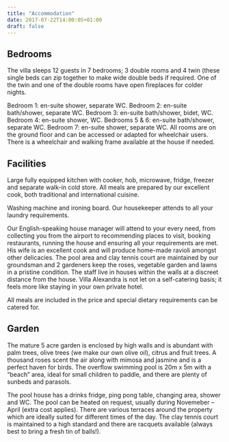 ```yaml
---
title: "Accommodation"
date: 2017-07-22T14:00:05+01:00
draft: false
---
```


## Bedrooms

The villa sleeps 12 guests in 7 bedrooms; 3 double rooms and 4 twin (these single beds can zip together to make wide double beds if required. One of the twin and one of the double rooms have open fireplaces for colder nights.

Bedroom 1: en-suite shower, separate WC.
Bedroom 2: en-suite bath/shower, separate WC.
Bedroom 3: en-suite bath/shower, bidet, WC.
Bedroom 4: en-suite shower, WC.
Bedrooms 5 & 6: en-suite bath/shower, separate WC.
Bedroom 7: en-suite shower, separate WC.
All rooms are on the ground floor and can be accessed or adapted for wheelchair users. There is a wheelchair and walking frame available at the house if needed.

## Facilities

Large fully equipped kitchen with cooker, hob, microwave, fridge, freezer and separate walk-in cold store. All meals are prepared by our excellent cook, both traditional and international cuisine.

Washing machine and ironing board. Our housekeeper attends to all your laundry requirements.

Our English-speaking house manager will attend to your every need, from collecting you from the airport to recommending places to visit, booking restaurants, running the house and ensuring all your requirements are met. His wife is an excellent cook and will produce home-made ravioli amongst other delicacies. The pool area and clay tennis court are maintained by our groundsman and 2 gardeners keep the roses, vegetable garden and lawns in a pristine condition. The staff live in houses within the walls at a discreet distance from the house. Villa Alexandra is not let on a self-catering basis; it feels more like staying in your own private hotel.

All meals are included in the price and special dietary requirements can be catered for.

## Garden

The mature 5 acre garden is enclosed by high walls and is abundant with palm trees, olive trees (we make our own olive oil), citrus and fruit trees. A thousand roses scent the air along with mimosa and jasmine and is a perfect haven for birds. The overflow swimming pool is 20m x 5m with a “beach” area, ideal for small children to paddle, and there are plenty of sunbeds and parasols.

The pool house has a drinks fridge, ping pong table, changing area, shower and WC. The pool can be heated on request, usually during Novemeber – April (extra cost applies). There are various terraces around the property which are ideally suited for different times of the day. The clay tennis court is maintained to a high standard and there are racquets available (always best to bring a fresh tin of balls!).